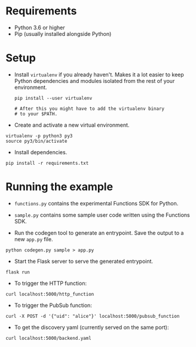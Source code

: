 # Requirements

* Python 3.6 or higher
* Pip (usually installed alongside Python)

# Setup

* Install `virtualenv` if you already haven't. Makes it a lot easier to keep
  Python dependencies and modules isolated from the rest of your environment.

  ```
  pip install --user virtualenv

  # After this you might have to add the virtualenv binary
  # to your $PATH.
  ```

* Create and activate a new virtual environment.

 ```
 virtualenv -p python3 py3
 source py3/bin/activate
 ```

* Install dependencies.

 ```
 pip install -r requirements.txt
 ```

# Running the example

* `functions.py` contains the experimental Functions SDK for Python.

* `sample.py` contains some sample user code written using the Functions SDK.

* Run the codegen tool to generate an entrypoint. Save the output to a new
  `app.py` file.

 ```
 python codegen.py sample > app.py
 ```

 * Start the Flask server to serve the generated entrypoint.

  ```
  flask run
  ```

* To trigger the HTTP function:

 ```
 curl localhost:5000/http_function
 ```

* To trigger the PubSub function:

 ```
 curl -X POST -d '{"uid": "alice"}' localhost:5000/pubsub_function
 ```

* To get the discovery yaml (currently served on the same port):

 ```
 curl localhost:5000/backend.yaml
 ```
